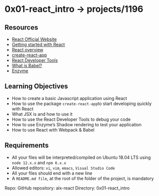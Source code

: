 # 0x01-react_intro -> projects/1196

## Resources
- [React Official Website](https://reactjs.org/)
- [Getting started with React](https://reactjs.org/docs/getting-started.html)
- [React overview](https://reactjs.org/docs/overview.html)
- [create-react-app](https://intranet.hbtn.io/rltoken/il3qLrEfY_xEPuOCQI1lqw)
- [React Developer Tools](https://reactjs.org/docs/debugging-react-with-react-dom.html)
- [What is Babel?](https://babeljs.io/)
- [Enzyme](https://intranet.hbtn.io/rltoken/rUqFRBHfx7Xz9veyZE1_Gg)

## Learning Objectives
- How to create a basic Javascript application using React
- How to use the package ```create-react-app```to start developing quickly with React
- What JSX is and how to use it
- How to use the React Developer Tools to debug your code
- How to use Enzyme’s Shadow rendering to test your application
- How to use React with Webpack & Babel

## Requirements
- All your files will be interpreted/compiled on Ubuntu 18.04 LTS using ```node 12.x.x``` and ```npm 6.x.x```
- Allowed editors: ```vi```, ```vim```, ```emacs```, ```Visual Studio Code```
- All your files should end with a new line
- A ```README.md file```, at the root of the folder of the project, is mandatory

Repo:
GitHub repository: alx-react
Directory: 0x01-react_intro
